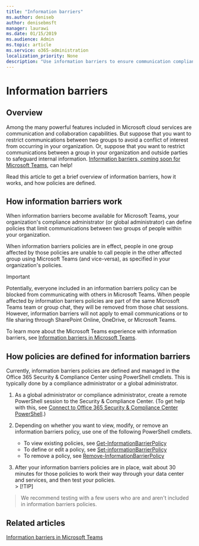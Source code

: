 ```yaml
---
title: "Information barriers"
ms.author: deniseb
author: denisebmsft
manager: laurawi
ms.date: 01/15/2019
ms.audience: Admin
ms.topic: article
ms.service: o365-administration
localization_priority: None
description: "Use information barriers to ensure communication compliance within your organization."
---
```


# Information barriers

## Overview

Among the many powerful features included in Microsoft cloud services are communication and collaboration capabilities. But suppose that you want to restrict communications between two groups to avoid a conflict of interest from occurring in your organization. Or, suppose that you want to restrict communications between a group in your organization and outside parties to safeguard internal information. [Information barriers, coming soon for Microsoft Teams](https://docs.microsoft.com/MicrosoftTeams/information-barriers-in-teams), can help! 

Read this article to get a brief overview of information barriers, how it works, and how policies are defined.

## How information barriers work

When information barriers become available for Microsoft Teams, your organization's compliance administrator (or global administrator) can define policies that limit communications between two groups of people within your organization. 

When information barriers policies are in effect, people in one group affected by those policies are unable to call people in the other affected group using Microsoft Teams (and vice-versa), as specified in your organization's policies.  

> [!IMPORTANT]
> Potentially, everyone included in an information barriers policy can be blocked from communicating with others in Microsoft Teams. When people affected by information barriers policies are part of the same Microsoft Teams team or group chat, they will be removed from those chat sessions. However, information barriers will not apply to email communications or to file sharing through SharePoint Online, OneDrive, or Microsoft Teams. 

To learn more about the Microsoft Teams experience with information barriers, see [Information barriers in Microsoft Teams](https://docs.microsoft.com/MicrosoftTeams/information-barriers-in-teams).

## How policies are defined for information barriers

Currently, information barriers policies are defined and managed in the Office 365 Security & Compliance Center using PowerShell cmdlets. This is typically done by a compliance administrator or a global administrator.

1. As a global administrator or compliance administrator, create a remote PowerShell session to the Security & Compliance Center. (To get help with this, see [Connect to Office 365 Security & Compliance Center PowerShell](https://docs.microsoft.com/powershell/exchange/office-365-scc/connect-to-scc-powershell).)

2. Depending on whether you want to view, modify, or remove an information barriers policy, use one of the following PowerShell cmdlets.
    - To view existing policies, see  [Get-InformationBarrierPolicy](https://github.com/MicrosoftDocs/office-docs-powershell/blob/InfoBarrier-chrisda/exchange/exchange-ps/exchange/policy-and-compliance/Get-InformationBarrierPolicy.md)
    - To define or edit a policy, see  [Set-informationBarrierPolicy](https://github.com/MicrosoftDocs/office-docs-powershell/blob/InfoBarrier-chrisda/exchange/exchange-ps/exchange/policy-and-compliance/Set-InformationBarrierPolicy.md)
    - To remove a policy, see [Remove-InformationBarrierPolicy](https://github.com/MicrosoftDocs/office-docs-powershell/blob/InfoBarrier-chrisda/exchange/exchange-ps/exchange/policy-and-compliance/Remove-InformationBarrierPolicy.md)

3. After your information barriers policies are in place, wait about 30 minutes for those policies to work their way through your data center and services, and then test your policies.<br>> [!TIP]
> We recommend testing with a few users who are and aren't included in information barriers policies.



## Related articles

[Information barriers in Microsoft Teams](https://docs.microsoft.com/MicrosoftTeams/information-barriers-in-teams)
